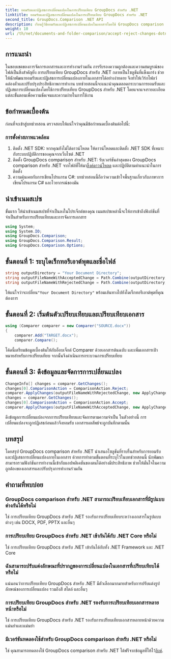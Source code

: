 ```yaml
---
title: ยอมรับและปฏิเสธการเปลี่ยนแปลงในการเปรียบเทียบ GroupDocs สำหรับ .NET
linktitle: ยอมรับและปฏิเสธการเปลี่ยนแปลงในการเปรียบเทียบ GroupDocs สำหรับ .NET
second_title: GroupDocs.Comparison .NET API
description: เรียนรู้วิธียอมรับและปฏิเสธการเปลี่ยนแปลงในเอกสารโดยใช้ GroupDocs comparison สำหรับ .NET ปรับปรุงขั้นตอนการทำงานเอกสารของคุณได้อย่างง่ายดาย
weight: 10
url: /th/net/documents-and-folder-comparison/accept-reject-changes-dotnet/
---
```

## การแนะนำ
ในขอบเขตของการจัดการเอกสารและการทำงานร่วมกัน การรับรองความถูกต้องและความสมบูรณ์ของไฟล์เป็นสิ่งสำคัญยิ่ง การเปรียบเทียบ GroupDocs สำหรับ .NET กลายเป็นโซลูชันที่แข็งแกร่ง ช่วยให้นักพัฒนายอมรับและปฏิเสธการเปลี่ยนแปลงภายในเอกสารได้อย่างง่ายดาย จึงทำให้เวิร์กโฟลว์คล่องตัวและปรับปรุงประสิทธิภาพการทำงาน บทช่วยสอนนี้จะแนะนำคุณตลอดกระบวนการยอมรับและปฏิเสธการเปลี่ยนแปลงโดยใช้การเปรียบเทียบ GroupDocs สำหรับ .NET โดยแจกแจงรายละเอียดแต่ละขั้นตอนเพื่อความชัดเจนและความง่ายในการใช้งาน
## ข้อกำหนดเบื้องต้น
ก่อนที่จะเข้าสู่บทช่วยสอน ตรวจสอบให้แน่ใจว่าคุณมีข้อกำหนดเบื้องต้นต่อไปนี้:
### การตั้งค่าสภาพแวดล้อม
1. ติดตั้ง .NET SDK: หากคุณยังไม่ได้ดาวน์โหลด ให้ดาวน์โหลดและติดตั้ง .NET SDK ที่เหมาะกับระบบปฏิบัติการของคุณจากเว็บไซต์ .NET
2.  ติดตั้ง GroupDocs comparison สำหรับ .NET: รับเวอร์ชันล่าสุดของ GroupDocs comparison สำหรับ .NET จากไฟล์ที่ให้มา[ลิ้งค์ดาวน์โหลด](https://releases.groupdocs.com/comparison/net/) และปฏิบัติตามคำแนะนำในการติดตั้ง
3. ความคุ้นเคยกับการเขียนโปรแกรม C#: บทช่วยสอนนี้ถือว่าความเข้าใจพื้นฐานเกี่ยวกับภาษาการเขียนโปรแกรม C# และไวยากรณ์ของมัน

## นำเข้าเนมสเปซ
ขั้นแรก ให้นำเข้าเนมสเปซที่จำเป็นลงในโปรเจ็กต์ของคุณ เนมสเปซเหล่านี้จะให้การเข้าถึงฟังก์ชันที่จำเป็นสำหรับการเปรียบเทียบและการจัดการเอกสาร

```csharp
using System;
using System.IO;
using GroupDocs.Comparison;
using GroupDocs.Comparison.Result;
using GroupDocs.Comparison.Options;
```
## ขั้นตอนที่ 1: ระบุไดเร็กทอรีเอาต์พุตและชื่อไฟล์
```csharp
string outputDirectory = "Your Document Directory";
string outputFileNameWithAcceptedChange = Path.Combine(outputDirectory, "RESULT_WITH_ACCEPTED_CHANGE.docx");
string outputFileNameWithRejectedChange = Path.Combine(outputDirectory, "RESULT_WITH_REJECTED_CHANGE.docx");
```
 ให้แน่ใจว่าจะเปลี่ยน`"Your Document Directory"` พร้อมเส้นทางไปยังไดเร็กทอรีเอาต์พุตที่คุณต้องการ
## ขั้นตอนที่ 2: เริ่มต้นตัวเปรียบเทียบและเปรียบเทียบเอกสาร
```csharp
using (Comparer comparer = new Comparer("SOURCE.docx"))
{
    comparer.Add("TARGET.docx");
    comparer.Compare();
```
โค้ดนี้เตรียมข้อมูลเบื้องต้นให้กับอ็อบเจ็กต์ Comparer ด้วยเอกสารต้นฉบับ และเพิ่มเอกสารเป้าหมายสำหรับการเปรียบเทียบ จากนั้นจึงดำเนินการกระบวนการเปรียบเทียบ
## ขั้นตอนที่ 3: ดึงข้อมูลและจัดการการเปลี่ยนแปลง
```csharp
ChangeInfo[] changes = comparer.GetChanges();
changes[0].ComparisonAction = ComparisonAction.Reject;
comparer.ApplyChanges(outputFileNameWithRejectedChange, new ApplyChangeOptions { Changes = changes, SaveOriginalState = true });
changes = comparer.GetChanges();
changes[0].ComparisonAction = ComparisonAction.Accept;
comparer.ApplyChanges(outputFileNameWithAcceptedChange, new ApplyChangeOptions { Changes = changes });
```
ดึงข้อมูลการเปลี่ยนแปลงจากการเปรียบเทียบและจัดการตามความจำเป็น ในตัวอย่างนี้ การเปลี่ยนแปลงจะถูกปฏิเสธก่อนแล้วจึงยอมรับ เอกสารผลลัพธ์จะถูกบันทึกตามนั้น

## บทสรุป
โดยสรุป GroupDocs comparison สำหรับ .NET นำเสนอโซลูชันที่ราบรื่นสำหรับการยอมรับและปฏิเสธการเปลี่ยนแปลงภายในเอกสาร ด้วยการทำตามขั้นตอนที่ระบุไว้ในบทช่วยสอนนี้ นักพัฒนาสามารถรวมฟังก์ชันการทำงานนี้เข้ากับแอปพลิเคชันของตนได้อย่างมีประสิทธิภาพ ช่วยให้มั่นใจในความถูกต้องของเอกสารและปรับปรุงการทำงานร่วมกัน
## คำถามที่พบบ่อย
### GroupDocs comparison สำหรับ .NET สามารถเปรียบเทียบเอกสารที่มีรูปแบบต่างกันได้หรือไม่
ใช่ การเปรียบเทียบ GroupDocs สำหรับ .NET รองรับการเปรียบเทียบระหว่างเอกสารในรูปแบบต่างๆ เช่น DOCX, PDF, PPTX และอื่นๆ
### การเปรียบเทียบ GroupDocs สำหรับ .NET เข้ากันได้กับ .NET Core หรือไม่
ใช่ การเปรียบเทียบ GroupDocs สำหรับ .NET เข้ากันได้กับทั้ง .NET Framework และ .NET Core
### ฉันสามารถปรับแต่งลักษณะที่ปรากฏของการเปลี่ยนแปลงในเอกสารที่เปรียบเทียบได้หรือไม่
แน่นอนว่าการเปรียบเทียบ GroupDocs สำหรับ .NET มีตัวเลือกมากมายสำหรับการปรับแต่งรูปลักษณ์ของการเปลี่ยนแปลง รวมถึงสี สไตล์ และอื่นๆ
### การเปรียบเทียบ GroupDocs สำหรับ .NET รองรับการเปรียบเทียบเอกสารหลายหน้าหรือไม่
ใช่ การเปรียบเทียบ GroupDocs สำหรับ .NET รองรับการเปรียบเทียบเอกสารหลายหน้าด้วยความแม่นยำและแม่นยำ
### มีเวอร์ชันทดลองใช้สำหรับ GroupDocs comparison สำหรับ .NET หรือไม่
 ใช่ คุณสามารถทดลองใช้ GroupDocs comparison สำหรับ .NET ได้ฟรีจากข้อมูลที่ให้ไว้[ลิงค์](https://releases.groupdocs.com/).